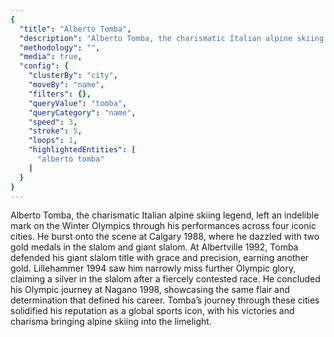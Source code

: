```yaml
---
{
  "title": "Alberto Tomba",
  "description": "Alberto Tomba, the charismatic Italian alpine skiing legend, left an indelible mark on the Winter Olympics through his performances across four iconic cities.",
  "methodology": "",
  "media": true,
  "config": {
    "clusterBy": "city",
    "moveBy": "name",
    "filters": {},
    "queryValue": "tomba",
    "queryCategory": "name",
    "speed": 3,
    "stroke": 5,
    "loops": 1,
    "highlightedEntities": [
      "alberto tomba"
    ]
  }
}
---
```


Alberto Tomba, the charismatic Italian alpine skiing legend, left an indelible mark on the Winter Olympics through his performances across four iconic cities. He burst onto the scene at Calgary 1988, where he dazzled with two gold medals in the slalom and giant slalom. At Albertville 1992, Tomba defended his giant slalom title with grace and precision, earning another gold. Lillehammer 1994 saw him narrowly miss further Olympic glory, claiming a silver in the slalom after a fiercely contested race. He concluded his Olympic journey at Nagano 1998, showcasing the same flair and determination that defined his career. Tomba’s journey through these cities solidified his reputation as a global sports icon, with his victories and charisma bringing alpine skiing into the limelight.
